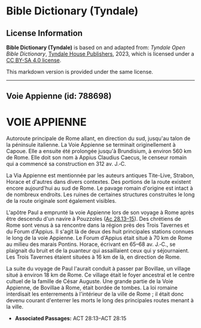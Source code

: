 # Bible Dictionary (Tyndale)

## License Information

**Bible Dictionary (Tyndale)** is based on and adapted from: _Tyndale Open Bible Dictionary_, [Tyndale House Publishers](https://tyndaleopenresources.com/), 2023, which is licensed under a [CC BY-SA 4.0 license](https://creativecommons.org/licenses/by-sa/4.0/legalcode.en).

This markdown version is provided under the same license.



--------------------------------

## Voie Appienne (id: 788698)

VOIE APPIENNE
=============

Autoroute principale de Rome allant, en direction du sud, jusqu'au talon de la péninsule italienne. La Voie Appienne se terminait originellement à Capoue. Elle a ensuite été prolongée jusqu'à Brundisium, à environ 560 km de Rome. Elle doit son nom à Appius Claudius Caecus, le censeur romain qui a commencé sa construction en 312 av. J.‑C.

La Via Appienne est mentionnée par les auteurs antiques Tite\-Live, Strabon, Horace et d'autres dans divers contextes. Des portions de la route existent encore aujourd'hui au sud de Rome. Le pavage romain d'origine est intact à de nombreux endroits. Les ruines de certaines structures construites le long de la route originale sont également visibles.

L'apôtre Paul a emprunté la voie Appienne lors de son voyage à Rome après être descendu d'un navire à Pouzzoles ([Ac 28\.13–15](https://ref.ly/Acts28:13-Acts28:15)). Des chrétiens de Rome sont venus à sa rencontre dans la région près des Trois Tavernes et du Forum d'Appius. Il s'agit là de deux des huit principales stations connues le long de la voie Appienne. Le Forum d'Appius était situé à 70 km de Rome au milieu des marais Pontins. Horace, écrivant en 65–68 av. J.‑C., se plaignait du bruit et de la puanteur qui assaillaient ceux qui y séjournaient. Les Trois Tavernes étaient situées à 16 km de là, en direction de Rome.

La suite du voyage de Paul l'aurait conduit à passer par Bovillae, un village situé à environ 18 km de Rome. Ce village était le foyer ancestral et le centre cultuel de la famille de César Auguste. Une grande partie de la Voie Appienne, de Bovillae à Rome, était bordée de tombes. La loi romaine interdisait les enterrements à l'intérieur de la ville de Rome ; il était donc devenu courant d'enterrer les morts le long des principales routes menant à la ville.

* **Associated Passages:** ACT 28:13–ACT 28:15

